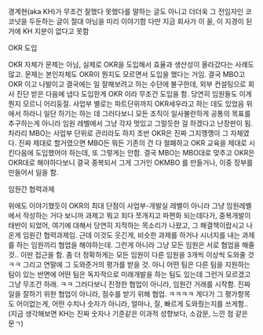 

경계현(aka KH)가 무조건 잘했다 못했다를 말하는 글도 아니고
더더욱 그 전임자인 코코넛을 두둔하는 글이 절대 아님을 미리 이야기함
다만 지금 회사가 이 꼴, 이 지경이 된 거에 KH 지분이 없다고 못함



OKR 도입

OKR 자체가 문제는 아님, 실제로 OKR을 도입해서 효율과 생산성이 올라갔다는 사례도 많고.
문제는 본인자체도 OKR이 뭔지도 모르면서 도입을 했다는 거임. 결국 MBO고 OKR 이고 나발이고 결국에는 일 잘해보려고 하는 수단에 불구한데, 외부 컨설팅으로 회사 진단 받은 다음에 냅다 도입한게 OKR 이라 무조건 도입을 함. 당연히 임원들도 이게 뭔지 모르니 어리둥절. 사업부 별로는 파트단위까지 OKR세우라고 하는 데도 있었음 위에서 하라니 일단 하기는 하는 데 그러다보니 모든 조직이 일사불란하게 공통의 목표를 추구하는게 아니라 임원 레벨에서 그냥 각자 멋있고 그럴듯한 걸 하겠다고 난장판이 됨. 차라리 MBO는 사업부 단위로 관리라도 하지 초반 OKR은 진짜 그지깽깽이 그 자체였다.  진짜 제대로 할거였으면 MBO든 뭐든 기존의 건 다 철폐하고 OKR 교육을 제대로 시킨다음에 도입했어야 하는데, 또 그렇게는 안함. 결국 MBO는 MBO대로 맞추고 OKR은 OKR대로 해야하다보니 결국 중복되서 그게 그거인 OKMBO 를 만들거나, 이중 장부를 만들어서 일을 함.


임원간 협력과제 

위에도 이야기했듯이 OKR의 최대 단점이 사업부-개발실 레벨이 아니라 그냥 임원레벨에서 작성하는 거다 보니까 과제고 뭐고 죄다 쪼개지고 파편화 되는데다가, 중복개발이 태반이 되었어, 여기에 대해서 당연히 지적하는 목소리가 나왔고, 그 해결책이랍시고 나온게 임원간 협력과제임. 근데 이것도 웃긴게, 비슷한 과제를 하거나 시너지를 내는 과제를 하는 임원끼리 협업을 해야하는데. 그런게 아니라 그냥 모든 임원은 서로 협업을 해줄 것.. 이딴 접근을 함. 좀 더 정확하게는 모든 임원이 다른 임원을 3개씩 이상씩 도와줄 것 ㅋㅋ 그리고 연말에 그 도와준거의 평가를 받을 것.  아니 어떤 팀은 다른 팀을 지원하는 팀이 있는 반면에 어떤 팀은 독자적으로 미래개발을 하는 팀도 있는데 그런거 모르겠고 그냥 무조건 하래. ㅋㅋ 그러다보니 진정한 협업이 아니라, 임원간 거래를 시작함. 진짜 일을 잘하기 위한 협업이 아니라, 점수를 받기 위해 협업. ㅋㅋㅋㅋ 게다가 그 평가항목도 어이없는게, 어떤 수치나 숫자가 아니라, 얼마나, 잘, 빠르게 도와줬는지를 쓰게함.. (지금 생각해보면 KH는 진짜 숫자나 기준같은 이과적 성향보다, 소감문, 느낀 점 같은 문ㄱ)


